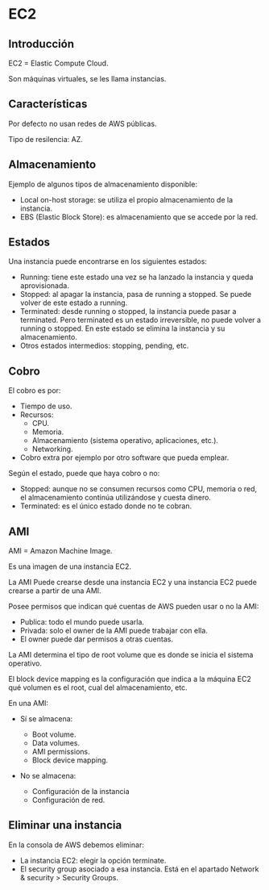 # EC2

## Introducción

EC2 = Elastic Compute Cloud.

Son máquinas virtuales, se les llama instancias.

## Características

Por defecto no usan redes de AWS públicas.

Tipo de resilencia: AZ.

## Almacenamiento

Ejemplo de algunos tipos de almacenamiento disponible:

- Local on-host storage: se utiliza el propio almacenamiento de la instancia.
- EBS (Elastic Block Store): es almacenamiento que se accede por la red.

## Estados

Una instancia puede encontrarse en los siguientes estados:

- Running: tiene este estado una vez se ha lanzado la instancia y queda aprovisionada.
- Stopped: al apagar la instancia, pasa de running a stopped. Se puede volver de este estado a running.
- Terminated: desde running o stopped, la instancia puede pasar a terminated. Pero terminated es un estado irreversible, no puede volver a running o stopped. En este estado se elimina la instancia y su almacenamiento.
- Otros estados intermedios: stopping, pending, etc.

## Cobro

El cobro es por:

- Tiempo de uso.
- Recursos:
  - CPU.
  - Memoria.
  - Almacenamiento (sistema operativo, aplicaciones, etc.).
  - Networking.
- Cobro extra por ejemplo por otro software que pueda emplear.

Según el estado, puede que haya cobro o no:

- Stopped: aunque no se consumen recursos como CPU, memoria o red, el almacenamiento continúa utilizándose y cuesta dinero.
- Terminated: es el único estado donde no te cobran.

## AMI

AMI = Amazon Machine Image.

Es una imagen de una instancia EC2.

La AMI Puede crearse desde una instancia EC2 y una instancia EC2 puede crearse a partir de una AMI.

Posee permisos que indican qué cuentas de AWS pueden usar o no la AMI:

- Publica: todo el mundo puede usarla.
- Privada: solo el owner de la AMI puede trabajar con ella.
- El owner puede dar permisos a otras cuentas.

La AMI determina el tipo de root volume que es donde se inicia el sistema operativo.

El block device mapping es la configuración que indica a la máquina EC2 qué volumen es el root, cual del almacenamiento, etc.

En una AMI:

- Sí se almacena:
  - Boot volume.
  - Data volumes.
  - AMI permissions.
  - Block device mapping.

- No se almacena:
  - Configuración de la instancia
  - Configuración de red.

## Eliminar una instancia

En la consola de AWS debemos eliminar:

- La instancia EC2: elegir la opción terminate.
- El security group asociado a esa instancia. Está en el apartado Network & security > Security Groups.
